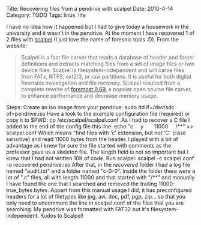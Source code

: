 Title: Recovering files from a pendrive with scalpel
Date: 2010-4-14
Category: TODO
Tags: linux, life

I have no idea how it happened but I had to give today a housework in the university and it wasn't in the pendrive. At the moment I have
recovered 1 of 2 files with [scalpel](http://www.digitalforensicssolutions.com/Scalpel/) (I just love the name of foresnic tools :D). From
the website:

> Scalpel is a fast file carver that reads a database of header and footer definitions and extracts matching files from a set of image files
> or raw device files. Scalpel is filesystem-independent and will carve files from FATx, NTFS, ext2/3, or raw partitions. It is useful for
> both digital forensics investigation and file recovery. Scalpel resulted from a complete rewrite of [foremost
> 0.69](http://foremost.sourceforge.net/), a popular open source file carver, to enhance performance and decrease memory usage.

Steps: Create an iso image from your pendrive: sudo dd if=/dev/sdc of=pendrive.iso Have a look to the example configuration file (required)
or copy it to \$PWD: cp /etc/scalpel/scalpel.conf .As I had to recover a C file I added to the end of the config file this line: echo "c    
y       11000     /\*\*" \>\> scalpel.conf Which means "find files with 'c' extension, but not 'C' (case sensitive) and read 11000 bytes
from the header. I played with a bit of advantage as I knew for sure the file started with comments as the professor gave us a skeleton
file. The length field is not so important but I knew that I had not written 10K of code. Run scalpel: scalpel -c scalpel.conf -o recovered
pendrive.iso After that, in the *recovered* folder I had a log file named "audit.txt" and a folder named "c-0-0". Inside the folder there
were a lot of ".c" files, all with length 11000 and that started with "/\*\*" and manually I have found the one that I searched and removed
the trailing 11000-true_bytes bytes. Appart from this manual usage I did, it has preconfigured headers for a lot of filetypes like jpg,
avi, doc, pdf, pgp, zip... so that you only need to uncomment the line in scalpel.conf of the files that you are searching. My pendrive was
formatted with FAT32 but it's filesystem-independent. Kudos to Scalpel!
